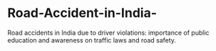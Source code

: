 # Road-Accident-in-India-
Road accidents in India due to driver violations: importance of public education and awareness on traffic laws and road safety.
